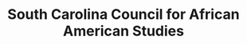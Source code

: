 ---
layout: repo
title: "South Carolina Council for African American Studies"
id: 2030
permalink: repos/2030/
---